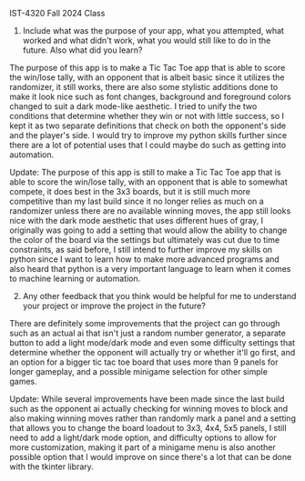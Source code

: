 IST-4320 Fall 2024 Class

1. Include what was the purpose of your app, what you attempted, what worked and what didn't work, what you would still like to do in the future. Also what did you learn?

The purpose of this app is to make a Tic Tac Toe app that is able to score the win/lose tally, with an opponent that is albeit basic since it utilizes the randomizer, it still works, there are also some stylistic additions done to make it look nice such as font changes, background and foreground colors changed to suit a dark mode-like aesthetic. I tried to unify the two conditions that determine whether they win or not with little success, so I kept it as two separate definitions that check on both the opponent's side and the player's side. I would try to improve my python skills further since there are a lot of potential uses that I could maybe do such as getting into automation.

Update: The purpose of this app is still to make a Tic Tac Toe app that is able to score the win/lose tally, with an opponent that is able to somewhat compete, it does best in the 3x3 boards, but it is still much more competitive than my last build since it no longer relies as much on a randomizer unless there are no available winning moves, the app still looks nice with the dark mode aesthetic that uses different hues of gray, I originally was going to add a setting that would allow the ability to change the color of the board via the settings but ultimately was cut due to time constraints, as said before, I still intend to further improve my skills on python since I want to learn how to make more advanced programs and also heard that python is a very important language to learn when it comes to machine learning or automation.


2. Any other feedback that you think would be helpful for me to understand your project or improve the project in the future?

There are definitely some improvements that the project can go through such as an actual ai that isn't just a random number generator, a separate button to add a light mode/dark mode and even some difficulty settings that determine whether the opponent will actually try or whether it'll go first, and an option for a bigger tic tac toe board that uses more than 9 panels for longer gameplay, and a possible minigame selection for other simple games.

Update: While several improvements have been made since the last build such as the opponent ai actually checking for winning moves to block and also making winning moves rather than randomly mark a panel and a setting that allows you to change the board loadout to 3x3, 4x4, 5x5 panels, I still need to add a light/dark mode option, and difficulty options to allow for more customization, making it part of a minigame menu is also another possible option that I would improve on since there's a lot that can be done with the tkinter library.
